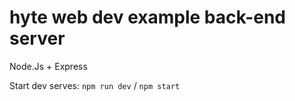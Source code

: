 # hyte web dev example back-end server

Node.Js + Express

Start dev serves: `npm run dev` / `npm start`
